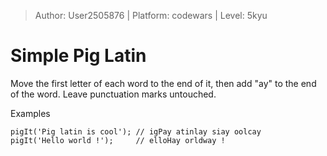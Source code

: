 > Author: User2505876 | Platform: codewars | Level: 5kyu  

# Simple Pig Latin

Move the first letter of each word to the end of it, then add "ay" to the end of the word. Leave punctuation marks untouched.

Examples

```
pigIt('Pig latin is cool'); // igPay atinlay siay oolcay
pigIt('Hello world !');     // elloHay orldway !
```